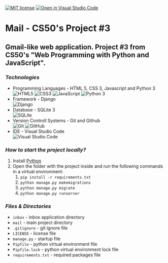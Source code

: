 [![MIT license](https://img.shields.io/badge/License-MIT-blue.svg)](https://github.com/mmanchev23/mail/blob/master/LICENSE)
[![Open in Visual Studio Code](https://open.vscode.dev/badges/open-in-vscode.svg)](https://open.vscode.dev/mmanchev23/mail)

# **Mail** - CS50's Project #3

## Gmail-like web application. Project #3 from CS50's "Web Programming with Python and JavaScript".

### ***Technologies***
<ul>
    <li>
        Programming Languages - HTML 5, CSS 3, Javascript and Python 3
        <br/>
        <img alt="HTML5" src="https://img.shields.io/badge/html5-%23E34F26.svg?style=for-the-badge&logo=html5&logoColor=white"/>
        <img alt="CSS3" src="https://img.shields.io/badge/css3-%231572B6.svg?style=for-the-badge&logo=css3&logoColor=white"/>
        <img alt="JavaScript" src="https://img.shields.io/badge/javascript-%23323330.svg?style=for-the-badge&logo=javascript&logoColor=%23F7DF1E"/>
        <img alt="Python 3" src="https://img.shields.io/badge/python-%2314354C.svg?style=for-the-badge&logo=python&logoColor=white"/>
    </li>
    <li>
        Framework - Django
        <br/>
        <img alt="Django" src="https://img.shields.io/badge/django-%23092E20.svg?style=for-the-badge&logo=django&logoColor=white"/>
    <li>
        Database - SQLite 3
        <br/>
        <img alt="SQLite" src ="https://img.shields.io/badge/sqlite-%2307405e.svg?style=for-the-badge&logo=sqlite&logoColor=white"/>
    </li>
    <li>
        Version Controll Systems - Git and Github
        <br/>
        <img alt="Git" src="https://img.shields.io/badge/git-%23F05033.svg?style=for-the-badge&logo=git&logoColor=white"/>
        <img alt="GitHub" src="https://img.shields.io/badge/github-%23121011.svg?style=for-the-badge&logo=github&logoColor=white"/>
    </li>
    <li>
        IDE - Visual Studio Code
        <br/>
        <img alt="Visual Studio Code" src="https://img.shields.io/badge/VisualStudioCode-0078d7.svg?style=for-the-badge&logo=visual-studio-code&logoColor=white"/>
    </li>
</ul>

### ***How to start the project locally?***
1. Install [Python](https://www.python.org/downloads/)
2. Open the folder with the project inside and run the following commands in a virtual environment: 
   1. `pip install -r requirements.txt`
   2. `python manage.py makemigrations`
   3. `python manage.py migrate`
   4. `python manage.py runserver`

### ***Files & Directories***
- `inbox` - inbox application directory
- `mail` - main project directory
- `.gitignore` - git ignore file
- `LICENSE` - license file
- `manage.py` - startup file
- `Pipfile` - python virtual environment file
- `Pipfile.lock` - python virtual environment lock file
- `requirements.txt` - required packages file

